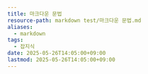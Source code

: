 ```yaml
---
title: 마크다운 문법
resource-path: markdown test/마크다운 문법.md
aliases:
  - markdown
tags:
  - 잡지식
date: 2025-05-26T14:05:00+09:00
lastmod: 2025-05-26T14:05:00+09:00
---
```

